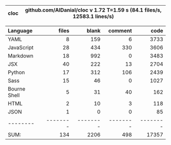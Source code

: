 cloc|github.com/AlDanial/cloc v 1.72  T=1.59 s (84.1 files/s, 12583.1 lines/s)
--- | ---

Language|files|blank|comment|code
:-------|-------:|-------:|-------:|-------:
YAML|8|159|6|3733
JavaScript|28|434|330|3606
Markdown|18|992|0|3483
JSX|40|222|13|2704
Python|17|312|106|2439
Sass|15|46|0|1027
Bourne Shell|5|31|40|162
HTML|2|10|3|118
JSON|1|0|0|85
--------|--------|--------|--------|--------
SUM:|134|2206|498|17357
